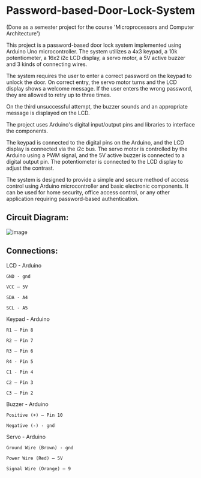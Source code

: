 # Password-based-Door-Lock-System
(Done as a semester project for the course 'Microprocessors and Computer Architecture')

This project is a password-based door lock system implemented using Arduino Uno microcontroller. The system utilizes a 4x3 keypad, a 10k potentiometer, a 16x2 i2c LCD display, a servo motor, a 5V active buzzer and 3 kinds of connecting wires.  

The system requires the user to enter a correct password on the keypad to unlock the door. On correct entry, the servo motor turns and the LCD display shows a welcome message. If the user enters the wrong password, they are allowed to retry up to three 
times. 

On the third unsuccessful attempt, the buzzer sounds and an appropriate message is displayed on the LCD.  

The project uses Arduino's digital input/output pins and libraries to interface the components.   

The keypad is connected to the digital pins on the Arduino, and the LCD display is connected via the i2c bus. The servo motor is controlled by the Arduino using a PWM signal, and the 5V active buzzer is connected to a digital output pin. The potentiometer is connected to the LCD display to adjust the contrast.  

The system is designed to provide a simple and secure method of access control using Arduino microcontroller and basic electronic components. It can be used for home security, office access control, or any other application requiring password-based authentication.

## Circuit Diagram:
![image](https://github.com/sreenidhi-n/Password-based-Door-Lock-System/assets/95966587/3dbeb49e-72fc-4cc7-98b3-74009d88e3f0)

## Connections:   

LCD - Arduino  

    GND - gnd  
    
    VCC – 5V  
    
    SDA - A4  
    
    SCL - A5  




Keypad - Arduino  

    R1 – Pin 8  
    
    R2 – Pin 7  
    
    R3 – Pin 6  
    
    R4 - Pin 5  
    
    C1 - Pin 4  
    
    C2 – Pin 3  
    
    C3 – Pin 2  
    

  
Buzzer - Arduino  

    Positive (+) – Pin 10  
    
    Negative (-) - gnd   
    

  
Servo - Arduino  

    Ground Wire (Brown) - gnd  
    
    Power Wire (Red) – 5V  
    
    Signal Wire (Orange) – 9
